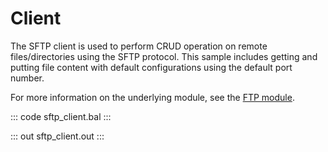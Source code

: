 # Client

The SFTP client is used to perform CRUD operation on remote
files/directories using the SFTP protocol. This sample includes getting and
putting file content with default configurations using the default port
number.

For more information on the underlying module, 
see the [FTP module](https://lib.ballerina.io/ballerina/ftp/latest/).

::: code sftp_client.bal :::

::: out sftp_client.out :::